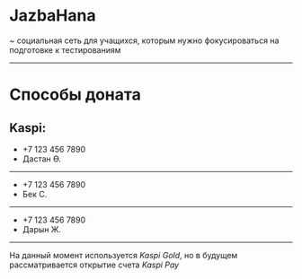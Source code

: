 # JazbaHana
~ социальная сеть для учащихся, которым нужно фокусироваться на подготовке к тестированиям

---

# Способы доната
## Kaspi:
- +7 123 456 7890
- Дастан Ө.

---

- +7 123 456 7890
- Бек С.

---

- +7 123 456 7890
- Дарын Ж.

---

На данный момент используется *Kaspi Gold*, но в будущем рассматривается открытие счета
*Kaspi Pay*